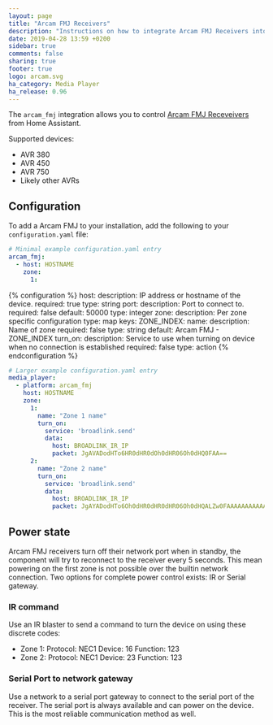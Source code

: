 ```yaml
---
layout: page
title: "Arcam FMJ Receivers"
description: "Instructions on how to integrate Arcam FMJ Receivers into Home Assistant."
date: 2019-04-28 13:59 +0200
sidebar: true
comments: false
sharing: true
footer: true
logo: arcam.svg
ha_category: Media Player
ha_release: 0.96
---
```


The `arcam_fmj` integration allows you to control [Arcam FMJ Receveivers](https://www.arcam.co.uk/range/fmj.htm) from Home Assistant.

Supported devices:

- AVR 380 
- AVR 450
- AVR 750
- Likely other AVRs

## Configuration

To add a Arcam FMJ to your installation, add the following to your `configuration.yaml` file:

```yaml
# Minimal example configuration.yaml entry
arcam_fmj:
  - host: HOSTNAME
    zone:
      1:
```

{% configuration %}
host:
  description: IP address or hostname of the device.
  required: true
  type: string
port:
  description: Port to connect to.
  required: false
  default: 50000
  type: integer
zone:
  description: Per zone specific configuration
  type: map
  keys:
    ZONE_INDEX:
      name:
        description: Name of zone
        required: false
        type: string
        default: Arcam FMJ - ZONE_INDEX
      turn_on:
        description: Service to use when turning on device when no connection is established
        required: false
        type: action
{% endconfiguration %}

```yaml
# Larger example configuration.yaml entry
media_player:
  - platform: arcam_fmj
    host: HOSTNAME
    zone:
      1:
        name: "Zone 1 name"
        turn_on:
          service: 'broadlink.send'
          data:
            host: BROADLINK_IR_IP
            packet: JgAVADodHTo6HR0dHR0dOh0dHR06Oh0dHQ0FAA==
      2:
        name: "Zone 2 name"
        turn_on:
          service: 'broadlink.send'
          data:
            host: BROADLINK_IR_IP
            packet: JgAYADodHTo6Oh0dHR0dHR0dHR06Oh0dHQALZw0FAAAAAAAAAAAAAAAAAAA=
```

## Power state

Arcam FMJ receivers turn off their network port when in standby, the component will try to
reconnect to the receiver every 5 seconds. This mean powering on the first zone is not
possible over the builtin network connection. Two options for complete power control
exists: IR or Serial gateway.

### IR command

Use an IR blaster to send a command to turn the device on using these discrete codes:

 - Zone 1: Protocol: NEC1 Device: 16 Function: 123
 - Zone 2: Protocol: NEC1 Device: 23 Function: 123

### Serial Port to network gateway

Use a network to a serial port gateway to connect to the serial port of the
receiver. The serial port is always available and can power on the device.
This is the most reliable communication method as well.
